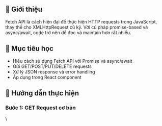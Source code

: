## 📌 Giới thiệu
Fetch API là cách hiện đại để thực hiện HTTP requests trong JavaScript, thay thế cho XMLHttpRequest cũ kỹ. Với cú pháp promise-based và async/await, code trở nên dễ đọc và maintain hơn rất nhiều.

## 🎯 Mục tiêu học
- Hiểu cách sử dụng Fetch API với Promise và async/await
- Gửi GET/POST/PUT/DELETE requests
- Xử lý JSON response và error handling
- Áp dụng trong React component

## 🔧 Hướng dẫn thực hiện

### Bước 1: GET Request cơ bản

\